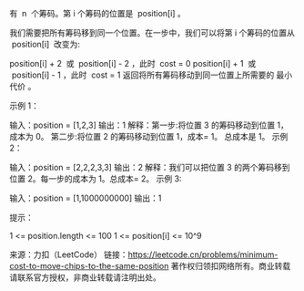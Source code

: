 有  n  个筹码。第 i 个筹码的位置是  position[i] 。

我们需要把所有筹码移到同一个位置。在一步中，我们可以将第 i 个筹码的位置从  position[i]  改变为:

position[i] + 2  或  position[i] - 2 ，此时  cost = 0
position[i] + 1  或  position[i] - 1 ，此时  cost = 1
返回将所有筹码移动到同一位置上所需要的 最小代价 。



示例 1：

输入：position = [1,2,3]
输出：1
解释：第一步:将位置 3 的筹码移动到位置 1，成本为 0。
第二步:将位置 2 的筹码移动到位置 1，成本= 1。
总成本是 1。
示例 2：

输入：position = [2,2,2,3,3]
输出：2
解释：我们可以把位置 3 的两个筹码移到位置 2。每一步的成本为 1。总成本= 2。
示例 3:

输入：position = [1,1000000000]
输出：1



提示：

1 <= position.length <= 100
1 <= position[i] <= 10^9

来源：力扣（LeetCode）
链接：https://leetcode.cn/problems/minimum-cost-to-move-chips-to-the-same-position
著作权归领扣网络所有。商业转载请联系官方授权，非商业转载请注明出处。
